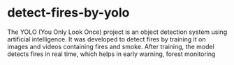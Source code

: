 # detect-fires-by-yolo
The YOLO (You Only Look Once) project is an object detection system using artificial intelligence. It was developed to detect fires by training it on images and videos containing fires and smoke. After training, the model detects fires in real time, which helps in early warning, forest monitoring
